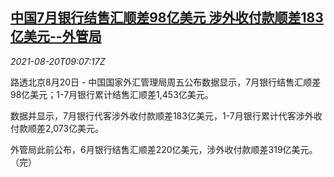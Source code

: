 <!--1629451862000-->
[中国7月银行结售汇顺差98亿美元 涉外收付款顺差183亿美元--外管局](https://cn.reuters.com/article/china-safe-july-fx-0820-idCNKBS2FL0VT)
------

<div><i>2021-08-20T09:07:17Z</i></div><p>路透北京8月20日 - 中国国家外汇管理局周五公布数据显示，7月银行结售汇顺差98亿美元；1-7月银行累计结售汇顺差1,453亿美元。</p><p>数据并显示，7月银行代客涉外收付款顺差183亿美元，1-7月银行累计代客涉外收付款顺差2,073亿美元。</p><p>外管局此前公布，6月银行结售汇顺差220亿美元，涉外收付款顺差319亿美元。（完）</p>
